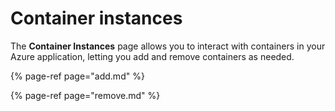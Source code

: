 # Container instances

The **Container Instances** page allows you to interact with containers in your Azure application, letting you add and remove containers as needed.

{% page-ref page="add.md" %}

{% page-ref page="remove.md" %}



  


